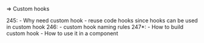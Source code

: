 => Custom hooks

245: 
    - Why need custom hook
    - reuse code hooks since hooks can be used in custom hook
246:
    - custom hook naming rules
247*:
    - How to build custom hook
    - How to use it in a component